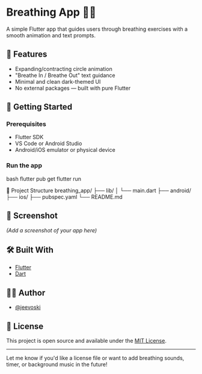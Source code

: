 
# Breathing App 🧘‍♂️

A simple Flutter app that guides users through breathing exercises with a smooth animation and text prompts.

## 🧩 Features

- Expanding/contracting circle animation
- "Breathe In / Breathe Out" text guidance
- Minimal and clean dark-themed UI
- No external packages — built with pure Flutter

## 🚀 Getting Started

### Prerequisites
- Flutter SDK
- VS Code or Android Studio
- Android/iOS emulator or physical device

### Run the app

bash
flutter pub get
flutter run

 📂 Project Structure
breathing_app/
├── lib/
│   └── main.dart
├── android/
├── ios/
├── pubspec.yaml
└── README.md


## 📸 Screenshot
*(Add a screenshot of your app here)*

## 🛠️ Built With

* [Flutter](https://flutter.dev/)
* [Dart](https://dart.dev/)

## 🧑‍💻 Author

* [@jeevoski](https://github.com/jeevoski)

## 📄 License

This project is open source and available under the [MIT License](LICENSE).


---

Let me know if you'd like a license file or want to add breathing sounds, timer, or background music in the future!
```

 
 
